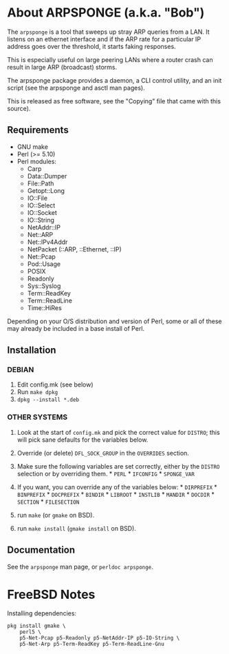 # About ARPSPONGE (a.k.a. "Bob")

The `arpsponge` is a tool that sweeps up stray ARP queries from a LAN. It listens on an ethernet interface and if the ARP rate for a particular IP address goes over the threshold, it starts faking responses.

This is especially useful on large peering LANs where a router crash can result in large ARP (broadcast) storms.

The arpsponge package provides a daemon, a CLI control utility, and an init script (see the arpsponge and asctl man pages).

This is released as free software, see the "Copying" file that came with this source).

## Requirements

  * GNU make
  * Perl (>= 5.10)
  * Perl modules:
    * Carp
    * Data::Dumper
    * File::Path
    * Getopt::Long
    * IO::File
    * IO::Select
    * IO::Socket
    * IO::String
    * NetAddr::IP
    * Net::ARP
    * Net::IPv4Addr
    * NetPacket (::ARP, ::Ethernet, ::IP)
    * Net::Pcap
    * Pod::Usage
    * POSIX
    * Readonly
    * Sys::Syslog
    * Term::ReadKey
    * Term::ReadLine
    * Time::HiRes

Depending on your O/S distribution and version of Perl, some or all of these may already be included in a base install of Perl.

## Installation

### DEBIAN

  1. Edit config.mk (see below)
  2. Run `make dpkg`
  3. `dpkg --install *.deb`

### OTHER SYSTEMS

  1. Look at the start of `config.mk` and pick the correct value for `DISTRO`; this will pick sane defaults for the variables below.
  2. Override (or delete) `DFL_SOCK_GROUP` in the `OVERRIDES` section.
  3. Make sure the following variables are set correctly, either by the `DISTRO` selection or by overriding them.
    * `PERL`
    * `IFCONFIG`
    * `SPONGE_VAR`
  4. If you want, you can override any of the variables below:
    * `DIRPREFIX`
    * `BINPREFIX`
    * `DOCPREFIX`
    * `BINDIR`
    * `LIBROOT`
    * `INSTLIB`
    * `MANDIR`
    * `DOCDIR`
    * `SECTION`
    * `FILESECTION`
  5. run `make` (or `gmake` on BSD).

  6. run `make install` (`gmake install` on BSD).

## Documentation

See the `arpsponge` man page, or `perldoc arpsponge`.

# FreeBSD Notes

Installing dependencies:

```
pkg install gmake \
    perl5 \
    p5-Net-Pcap p5-Readonly p5-NetAddr-IP p5-IO-String \
    p5-Net-Arp p5-Term-ReadKey p5-Term-ReadLine-Gnu
```
